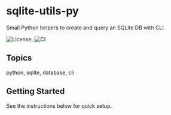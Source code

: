 # sqlite-utils-py

Small Python helpers to create and query an SQLite DB with CLI.

![License](https://img.shields.io/badge/license-MIT-informational), ![CI](https://img.shields.io/badge/CI-GitHub%20Actions-success)

## Topics
python, sqlite, database, cli

## Getting Started
See the instructions below for quick setup.
